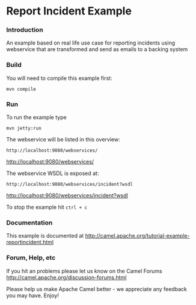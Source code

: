 # Report Incident Example

### Introduction

An example based on real life use case for reporting incidents using webservice
that are transformed and send as emails to a backing system

### Build
You will need to compile this example first:

	mvn compile

### Run

To run the example type

	mvn jetty:run

The webservice will be listed in this overview:

	http://localhost:9080/webservices/
	
<http://localhost:9080/webservices/>

The webservice WSDL is exposed at:
  
	http://localhost:9080/webservices/incident?wsdl
	
<http://localhost:9080/webservices/incident?wsdl>

To stop the example hit `ctrl + c`

### Documentation

This example is documented at
  <http://camel.apache.org/tutorial-example-reportincident.html>

### Forum, Help, etc 

If you hit an problems please let us know on the Camel Forums <http://camel.apache.org/discussion-forums.html>

Please help us make Apache Camel better - we appreciate any feedback you may
have.  Enjoy!

